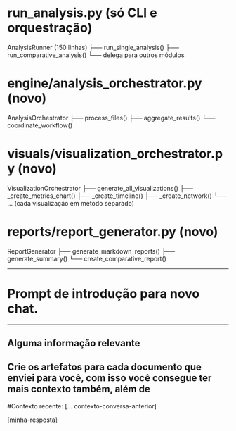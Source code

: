 # run_analysis.py (só CLI e orquestração)
AnalysisRunner (150 linhas)
  ├── run_single_analysis()
  ├── run_comparative_analysis() 
  └── delega para outros módulos

# engine/analysis_orchestrator.py (novo)
AnalysisOrchestrator
  ├── process_files()
  ├── aggregate_results()
  └── coordinate_workflow()

# visuals/visualization_orchestrator.py (novo)
VisualizationOrchestrator
  ├── generate_all_visualizations()
  ├── _create_metrics_chart()
  ├── _create_timeline()
  ├── _create_network()
  └── ... (cada visualização em método separado)

# reports/report_generator.py (novo)
ReportGenerator
  ├── generate_markdown_reports()
  ├── generate_summary()
  └── create_comparative_report()


---

# Prompt de introdução para novo chat.
---
Alguma informação relevante
---
Crie os artefatos para cada documento que enviei para você, com isso você consegue ter mais contexto também, além de 
---
#Contexto recente:
[... contexto-conversa-anterior]

[minha-resposta]
